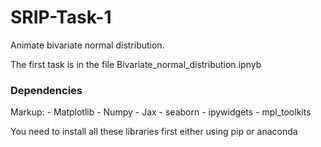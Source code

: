 # SRIP-Task-1

Animate bivariate normal distribution.

The first task is in the file Bivariate_normal_distribution.ipnyb

### Dependencies
Markup: - Matplotlib
        - Numpy
        - Jax
        - seaborn
        - ipywidgets
        - mpl_toolkits

You need to install all these libraries first either using pip or anaconda



